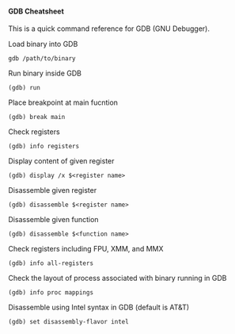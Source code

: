 #### GDB Cheatsheet
This is a quick command reference for GDB (GNU Debugger).

Load binary into GDB
```
gdb /path/to/binary
```
Run binary inside GDB
```
(gdb) run
```
Place breakpoint at main fucntion
```
(gdb) break main
```

Check registers
```
(gdb) info registers
```

Display content of given register
```
(gdb) display /x $<register name>
```

Disassemble given register
```
(gdb) disassemble $<register name>
```

Disassemble given function
```
(gdb) disassemble $<function name>
```

Check registers including FPU, XMM, and MMX
```
(gdb) info all-registers
```

Check  the layout of process associated with binary running in GDB
```
(gdb) info proc mappings
```

Disassemble using Intel syntax in GDB (default is AT&T)
```
(gdb) set disassembly-flavor intel
```
